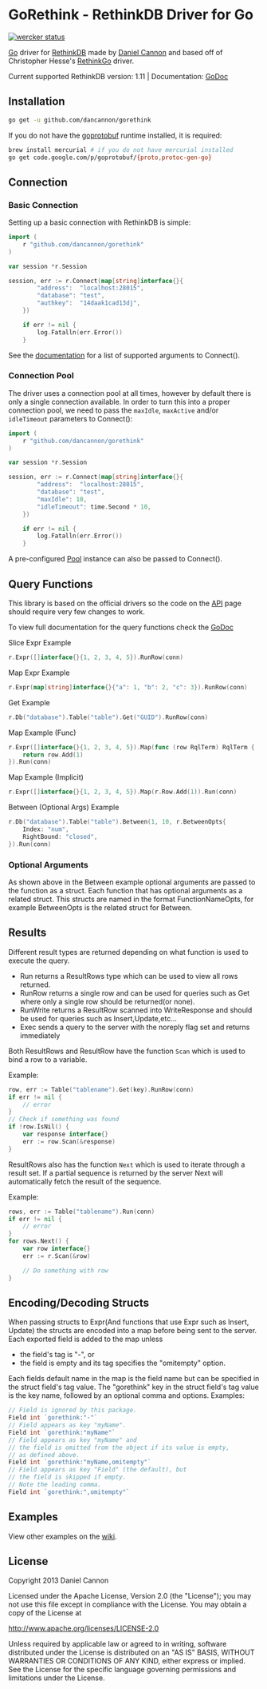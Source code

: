 # GoRethink - RethinkDB Driver for Go

[![wercker status](https://app.wercker.com/status/e315e764041af8e80f0c68280d4b4de2/m "wercker status")](https://app.wercker.com/project/bykey/e315e764041af8e80f0c68280d4b4de2)

[Go](http://golang.org/) driver for [RethinkDB](http://www.rethinkdb.com/) made by [Daniel Cannon](http://github.com/dancannon) and based off of Christopher Hesse's [RethinkGo](https://github.com/christopherhesse/rethinkgo) driver.

Current supported RethinkDB version: 1.11 | Documentation: [GoDoc](http://godoc.org/github.com/dancannon/gorethink)

## Installation

```sh
go get -u github.com/dancannon/gorethink
```

If you do not have the [goprotobuf](https://code.google.com/p/goprotobuf/) runtime installed, it is required:

```sh
brew install mercurial # if you do not have mercurial installed
go get code.google.com/p/goprotobuf/{proto,protoc-gen-go}
```

## Connection

### Basic Connection

Setting up a basic connection with RethinkDB is simple:

```go
import (
    r "github.com/dancannon/gorethink"
)

var session *r.Session

session, err := r.Connect(map[string]interface{}{
        "address":  "localhost:28015",
        "database": "test",
        "authkey":  "14daak1cad13dj",
    })

    if err != nil {
        log.Fatalln(err.Error())
    }

```
See the [documentation](http://godoc.org/github.com/dancannon/gorethink#Connect) for a list of supported arguments to Connect().

### Connection Pool

The driver uses a connection pool at all times, however by default there is only a single connection available. In order to turn this into a proper connection pool, we need to pass the `maxIdle`, `maxActive` and/or `idleTimeout` parameters to Connect():

```go
import (
    r "github.com/dancannon/gorethink"
)

var session *r.Session

session, err := r.Connect(map[string]interface{}{
        "address":  "localhost:28015",
        "database": "test",
        "maxIdle": 10,
        "idleTimeout": time.Second * 10,
    })

    if err != nil {
        log.Fatalln(err.Error())
    }
```

A pre-configured [Pool](http://godoc.org/github.com/dancannon/gorethink#Pool) instance can also be passed to Connect().

## Query Functions

This library is based on the official drivers so the code on the [API](http://www.rethinkdb.com/api/) page should require very few changes to work.

To view full documentation for the query functions check the [GoDoc](http://godoc.org/github.com/dancannon/gorethink#RqlTerm)

Slice Expr Example
```go
r.Expr([]interface{}{1, 2, 3, 4, 5}).RunRow(conn)
```
Map Expr Example
```go
r.Expr(map[string]interface{}{"a": 1, "b": 2, "c": 3}).RunRow(conn)
```
Get Example
```go
r.Db("database").Table("table").Get("GUID").RunRow(conn)
```
Map Example (Func)
```go
r.Expr([]interface{}{1, 2, 3, 4, 5}).Map(func (row RqlTerm) RqlTerm {
    return row.Add(1)
}).Run(conn)
```
Map Example (Implicit)
```go
r.Expr([]interface{}{1, 2, 3, 4, 5}).Map(r.Row.Add(1)).Run(conn)
```
Between (Optional Args) Example
```go
r.Db("database").Table("table").Between(1, 10, r.BetweenOpts{
    Index: "num",
    RightBound: "closed",
}).Run(conn)
```


### Optional Arguments

As shown above in the Between example optional arguments are passed to the function as a struct. Each function that has optional arguments as a related struct. This structs are named in the format FunctionNameOpts, for example BetweenOpts is the related struct for Between.

## Results

Different result types are returned depending on what function is used to execute the query.

- Run returns a ResultRows type which can be used to view
all rows returned.
- RunRow returns a single row and can be used for queries such as Get where only a single row should be returned(or none).
- RunWrite returns a ResultRow scanned into WriteResponse and should be used for queries such as Insert,Update,etc...
- Exec sends a query to the server with the noreply flag set and returns immediately

Both ResultRows and ResultRow have the function `Scan` which is used to bind a row to a variable.

Example:

```go
row, err := Table("tablename").Get(key).RunRow(conn)
if err != nil {
	// error
}
// Check if something was found
if !row.IsNil() {
	var response interface{}
	err := row.Scan(&response)
}
```

ResultRows also has the function `Next` which is used to iterate through a result set. If a partial sequence is returned by the server Next will automatically fetch the result of the sequence.

Example:

```go
rows, err := Table("tablename").Run(conn)
if err != nil {
	// error
}
for rows.Next() {
    var row interface{}
    err := r.Scan(&row)

    // Do something with row
}
```

## Encoding/Decoding Structs
When passing structs to Expr(And functions that use Expr such as Insert, Update) the structs are encoded into a map before being sent to the server. Each exported field is added to the map unless

  - the field's tag is "-", or
  - the field is empty and its tag specifies the "omitempty" option.

Each fields default name in the map is the field name but can be specified in the struct field's tag value. The "gorethink" key in
the struct field's tag value is the key name, followed by an optional comma
and options. Examples:

```go
// Field is ignored by this package.
Field int `gorethink:"-"`
// Field appears as key "myName".
Field int `gorethink:"myName"`
// Field appears as key "myName" and
// the field is omitted from the object if its value is empty,
// as defined above.
Field int `gorethink:"myName,omitempty"`
// Field appears as key "Field" (the default), but
// the field is skipped if empty.
// Note the leading comma.
Field int `gorethink:",omitempty"`
```

## Examples

View other examples on the [wiki](https://github.com/dancannon/gorethink/wiki/Examples).

## License

Copyright 2013 Daniel Cannon

Licensed under the Apache License, Version 2.0 (the "License");
you may not use this file except in compliance with the License.
You may obtain a copy of the License at

  http://www.apache.org/licenses/LICENSE-2.0

Unless required by applicable law or agreed to in writing, software
distributed under the License is distributed on an "AS IS" BASIS,
WITHOUT WARRANTIES OR CONDITIONS OF ANY KIND, either express or implied.
See the License for the specific language governing permissions and
limitations under the License.

